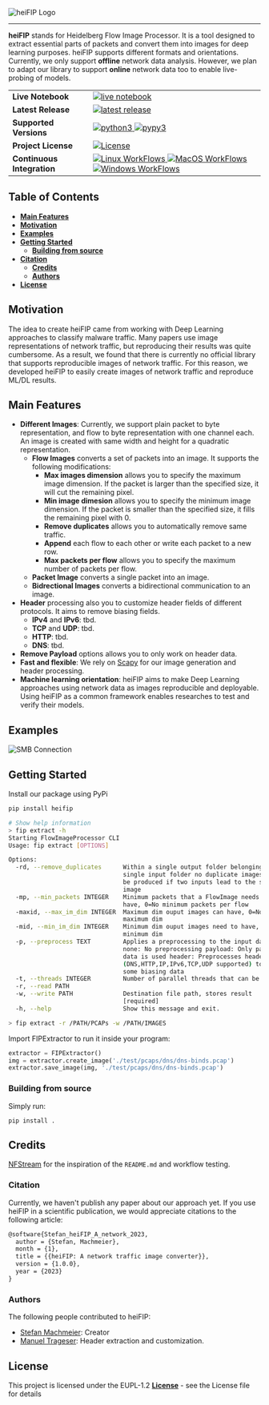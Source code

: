 ![heiFIP Logo](https://raw.githubusercontent.com/stefanDeveloper/heiFIP/main/assets/heiFIP_logo.png?raw=true)


--------------------------------------------------------------------------------

**heiFIP** stands for Heidelberg Flow Image Processor.
It is a tool designed to extract essential parts of packets and convert them into images for deep learning purposes.
heiFIP supports different formats and orientations.
Currently, we only support **offline** network data analysis.
However, we plan to adapt our library to support **online** network data too to enable live-probing of models.

<table>
<tr>
  <td><b>Live Notebook</b></td>
  <td>
    <a href="https://mybinder.org/v2/gh/heifip/heifip-tutorials/main?filepath=demo_notebook.ipynb">
    <img src="https://img.shields.io/badge/notebook-launch-blue?logo=jupyter&style=for-the-badge" alt="live notebook" />
    </a>
  </td>
</tr>
<tr>
  <td><b>Latest Release</b></td>
  <td>
    <a href="https://pypi.python.org/pypi/heifip">
    <img src="https://img.shields.io/pypi/v/heifip.svg?logo=pypi&style=for-the-badge" alt="latest release" />
    </a>
  </td>
</tr>

<tr>
  <td><b>Supported Versions</b></td>
  <td>
    <a href="https://pypi.org/project/heifip/">
    <img src="https://img.shields.io/pypi/pyversions/heifip?logo=python&style=for-the-badge" alt="python3" />
    </a>
    <a href="https://pypi.org/project/heifip/">
    <img src="https://img.shields.io/badge/pypy-3.7%20%7C%203.8%20%7C%203.9-blue?logo=pypy&style=for-the-badge" alt="pypy3" />
    </a>
  </td>
</tr>
<tr>
  <td><b>Project License</b></td>
  <td>
    <a href="https://github.com/stefanDeveloper/heifip/blob/main/LICENSE">
    <img src="https://img.shields.io/pypi/l/heifip?logo=gnu&style=for-the-badge&color=blue" alt="License" />
    </a>
  </td>
</tr>
<tr>
  <td><b>Continuous Integration</b></td>
  <td>
    <a href="https://github.com/stefanDeveloper/heifip/actions/workflows/build_test_linux.yml">
    <img src="https://img.shields.io/github/actions/workflow/status/stefanDeveloper/heifip/build_test_linux.yml?branch=main&logo=linux&style=for-the-badge&label=linux" alt="Linux WorkFlows" />
    </a>
    <a href="https://github.com/stefanDeveloper/heifip/actions/workflows/build_test_macos.yml">
    <img src="https://img.shields.io/github/actions/workflow/status/stefanDeveloper/heifip/build_test_macos.yml?branch=main&logo=apple&style=for-the-badge&label=macos" alt="MacOS WorkFlows" />
    </a>
    <a href="https://github.com/stefanDeveloper/heifip/actions/workflows/build_test_windows.yml">
    <img src="https://img.shields.io/github/actions/workflow/status/stefanDeveloper/heifip/build_test_windows.yml?branch=main&logo=windows&style=for-the-badge&label=windows" alt="Windows WorkFlows" />
    </a>
  </td>
</tr>
</table>

## Table of Contents

- [**Main Features**](#main-features)
- [**Motivation**](#motivation)
- [**Examples**](#examples)
- [**Getting Started**](#getting-started)
  - [**Building from source**](#building-from-source)
- [**Citation**](#citation)
  - [**Credits**](#credits)
  - [**Authors**](#authors)
- [**License**](#license)

## Motivation

The idea to create heiFIP came from working with Deep Learning approaches to classify malware traffic. Many papers use image representations of network traffic, but reproducing their results was quite cumbersome. As a result, we found that there is currently no official library that supports reproducible images of network traffic. For this reason, we developed heiFIP to easily create images of network traffic and reproduce ML/DL results.

## Main Features

- **Different Images**: Currently, we support plain packet to byte representation, and flow to byte representation with one channel each. An image is created with same width and height for a quadratic representation.
  - **Flow Images** converts a set of packets into an image. It supports the following modifications:
    - **Max images dimension** allows you to specify the maximum image dimension. If the packet is larger than the specified size, it will cut the remaining pixel.
    - **Min image dimesion** allows you to specify the minimum image dimension. If the packet is smaller than the specified size, it fills the remaining pixel with 0.
    - **Remove duplicates** allows you to automatically remove same traffic.
    - **Append** each flow to each other or write each packet to a new row.
    - **Max packets per flow** allows you to specify the maximum number of packets per flow.
  - **Packet Image** converts a single packet into an image.
  - **Bidrectional Images** converts a bidirectional communication to an image.
- **Header** processing also you to customize header fields of different protocols. It aims to remove biasing fields.
  - **IPv4** and **IPv6**: tbd.
  - **TCP** and **UDP**: tbd.
  - **HTTP**: tbd.
  - **DNS**: tbd.
- **Remove Payload** options allows you to only work on header data.
- **Fast and flexible**: We rely on [Scapy]() for our image generation and header processing.
- **Machine learning orientation**: heiFIP aims to make Deep Learning approaches using network data as images reproducible and deployable. Using heiFIP as a common framework enables researches to test and verify their models.

## Examples

![SMB Connection](https://raw.githubusercontent.com/stefanDeveloper/heiFIP/main/examples/SMB.png?raw=true)

## Getting Started

Install our package using PyPi

```sh
pip install heifip
```

```sh
# Show help information
> fip extract -h
Starting FlowImageProcessor CLI
Usage: fip extract [OPTIONS]

Options:
  -rd, --remove_duplicates      Within a single output folder belonging to a
                                single input folder no duplicate images will
                                be produced if two inputs lead to the same
                                image
  -mp, --min_packets INTEGER    Minimum packets that a FlowImage needs to
                                have, 0=No minimum packets per flow
  -maxid, --max_im_dim INTEGER  Maximum dim ouput images can have, 0=No
                                maximum dim
  -mid, --min_im_dim INTEGER    Minimum dim ouput images need to have, 0=No
                                minimum dim
  -p, --preprocess TEXT         Applies a preprocessing to the input data:
                                none: No preprocessing payload: Only payload
                                data is used header: Preprocesses headers
                                (DNS,HTTP,IP,IPv6,TCP,UDP supported) to remove
                                some biasing data
  -t, --threads INTEGER         Number of parallel threads that can be used
  -r, --read PATH
  -w, --write PATH              Destination file path, stores result
                                [required]
  -h, --help                    Show this message and exit.

> fip extract -r /PATH/PCAPs -w /PATH/IMAGES
```

Import FIPExtractor to run it inside your program:

```python
extractor = FIPExtractor()
img = extractor.create_image('./test/pcaps/dns/dns-binds.pcap')
extractor.save_image(img, './test/pcaps/dns/dns-binds.pcap')
```

### Building from source

Simply run:

```
pip install .
```

## Credits

[NFStream](https://github.com/nfstream/nfstream) for the inspiration of the `README.md` and workflow testing.

### Citation

Currently, we haven't publish any paper about our approach yet.
If you use heiFIP in a scientific publication, we would appreciate citations to the following article:

```latex
@software{Stefan_heiFIP_A_network_2023,
  author = {Stefan, Machmeier},
  month = {1},
  title = {{heiFIP: A network traffic image converter}},
  version = {1.0.0},
  year = {2023}
}
```

### Authors

The following people contributed to heiFIP:

- [Stefan Machmeier](https://github.com/stefanDeveloper): Creator
- [Manuel Trageser](https://github.com/maxi99manuel99): Header extraction and customization.

## License

This project is licensed under the  EUPL-1.2 [**License**](license) - see the License file for details

[license]: https://github.com/stefanDeveloper/heiFIP/blob/main/LICENSE